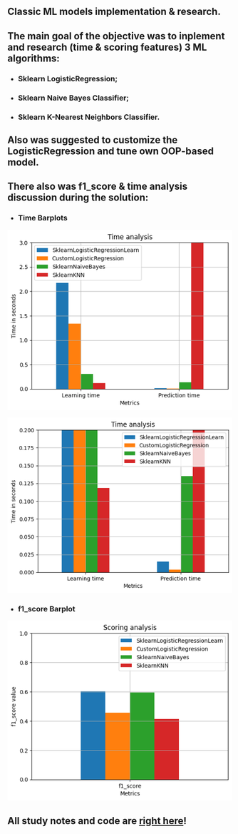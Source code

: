 ## Classic ML models implementation & research.

## The main goal of the objective was to inplement and research (time & scoring features) 3 ML algorithms:
* ### Sklearn LogisticRegression;
* ### Sklearn Naive Bayes Classifier;
* ### Sklearn K-Nearest Neighbors Classifier.

## Also was suggested to customize the LogisticRegression and tune own OOP-based model.

## There also was f1_score & time analysis discussion during the solution:

* ### Time Barplots

![](task/images/time_zoom_2.png)

![](task/images/time_zoom_3.png)

* ### f1_score Barplot

![](task/images/f1_score.png)

## All study notes and code are [right here](weather_prediction_classic_ML.ipynb)!

